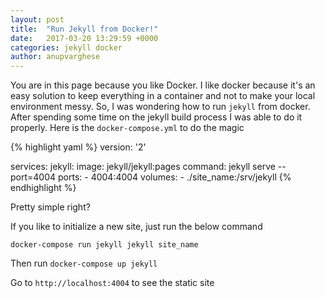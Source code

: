 ```yaml
---
layout: post
title:  "Run Jekyll from Docker!"
date:   2017-03-20 13:29:59 +0000
categories: jekyll docker
author: anupvarghese
---
```

You are in this page because you like Docker. I like docker because it's an easy solution to keep everything in a container and not to make your local environment messy. So, I was wondering how to run `jekyll` from docker. After spending some time on the jekyll build process I was able to do it properly. Here is the `docker-compose.yml` to do the magic

{% highlight yaml %}
version: '2'

services:
  jekyll:
    image: jekyll/jekyll:pages
    command: jekyll serve --port=4004
    ports:
      - 4004:4004
    volumes:
      - ./site_name:/srv/jekyll
{% endhighlight %}

Pretty simple right?

If you like to initialize a new site, just run the below command

`docker-compose run jekyll jekyll site_name`

Then run `docker-compose up jekyll`

Go to `http://localhost:4004` to see the static site


